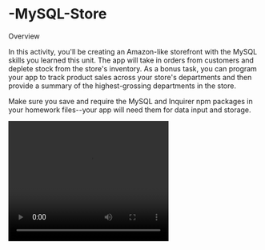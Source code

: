 # -MySQL-Store

Overview

In this activity, you'll be creating an Amazon-like storefront with the MySQL skills you learned this unit. The app will take in orders from customers and deplete stock from the store's inventory. As a bonus task, you can program your app to track product sales across your store's departments and then provide a summary of the highest-grossing departments in the store.

Make sure you save and require the MySQL and Inquirer npm packages in your homework files--your app will need them for data input and storage.

<video width="320" height="240" controls>
  <source src="file:///Users/anthonymcpherson/Downloads/Oct%2016,%202019%204_47%20PM.webm" type="video/mp4">
</video>
